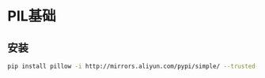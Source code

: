 <!--
 * @Description: 
 * @Version: 1.0
 * @Author: dmjcb
 * @Email:  
 * @Date: 2022-09-21 22:12:01
 * @LastEditors: dmjcb
 * @LastEditTime: 2022-09-22 23:13:33
-->

# PIL基础

## 安装

```sh
pip install pillow -i http://mirrors.aliyun.com/pypi/simple/ --trusted-host mirrors.aliyun.com
```